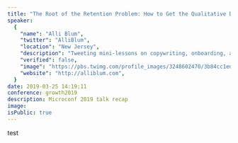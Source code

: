```yaml
---
title: "The Root of the Retention Problem: How to Get the Qualitative Data You Need to Understand and Stop Churn"
speaker:
  {
    "name": "Alli Blum",
    "twitter": "AlliBlum",
    "location": "New Jersey",
    "description": "Tweeting mini-lessons on copywriting, onboarding, and customer research. Free onboarding intro course here: https://t.co/dewcbfs2MV",
    "verified": false,
    "image": "https://pbs.twimg.com/profile_images/3248602470/3b84cc1ed8c30e766002a79b5e907ad6.jpeg",
    "website": "http://alliblum.com",
  }
date: 2019-03-25 14:19:11
conference: growth2019
description: Microconf 2019 talk recap
image:
isPublic: true
---
```


test
